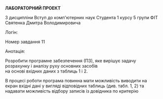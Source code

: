 **ЛАБОРАТОРНИЙ ПРОЕКТ**

З дисципліни Вступ до комп'ютерних наук
Студента 1 курсу 5 групи ФІТ Святенка Дмитра Володимировича

Логін:

Номер завдання 11

Анотація:

Розробити програмне забезпечення (ПЗ), яке вирішує  задачу розрахунку і аналізу руху основних засобів  
на основі вхідних даних з таблиць 1 і 2. 

В  процесі  роботи  програма  повинна  мати  можливість  виводити  на  екран  вхідні  дані  у  вигляді 
відповідних  таблиць  (див.  табл.  1,  2)  та  надавати  можливість  відбору  записів  із  довідника  по 
критерію 